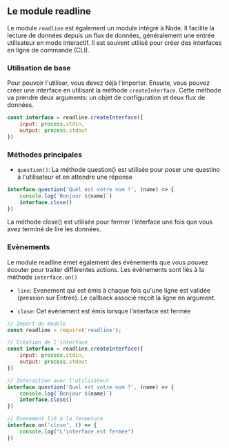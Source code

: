 ## Le module readline

Le module `readline` est également un module intégré à Node. Il facilite la lecture de données depuis un flux de données, généralement une entrée utilisateur en mode interactif. Il est souvent utilisé pour créer des interfaces en ligne de commande (CLI).

### Utilisation de base

Pour pouvoir l'utiliser, vous devez déjà l'importer.
Ensuite, vous pouvez créer une interface en utilisant la méthode `createInterface`. Cette méthode va prendre deux arguments: un objet de configuration et deux flux de données.

```js
const interface = readline.createInterface({
    input: process.stdin,
    output: process.stdout
})
```

### Méthodes principales
- `question()`:
La méthode question() est utilisée pour poser une questino à l'utilisateur et en attendre une réponse
```js
interface.question('Quel est votre nom ?', (name) => {
    console.log(`Bonjour ${name}`)
    interface.close()
})
```

La méthode close() est utilisée pour fermer l'interface une fois que vous avez terminé de lire les données.

### Evènements
Le module readline émet également des évènements que vous pouvez écouter pour traiter différentes actions. Les évènements sont liés à la méthode `interface.on()`

- `line`: Evenement qui est émis à chaque fois qu'une ligne est validée (pression sur Entrée). Le callback associé reçoit la ligne en argument.

- `close`: Cet évènement est émis lorsque l'interface est fermée

```js
// Import du module
const readline = require('readline');

// Création de l'interface
const interface = readline.createInterface({
    input: process.stdin,
    output: process.stdout
})

// Interaction avec l'utilisateur
interface.question('Quel est votre nom ?', (name) => {
    console.log(`Bonjour ${name}`)
    interface.close()
})

// Evenement lié à la fermeture
interface.on('close', () => {
    console.log("L'interface est fermée")
})
```